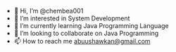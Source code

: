 - 👋 Hi, I’m @chembea001
- 👀 I’m interested in System Development
- 🌱 I’m currently learning Java Programming Language
- 💞️ I’m looking to collaborate on Java Programming
- 📫 How to reach me abuushawkan@gmail.com

<!---
chembea001/chembea001 is a ✨ special ✨ repository because its `README.md` (this file) appears on your GitHub profile.
You can click the Preview link to take a look at your changes.
--->
